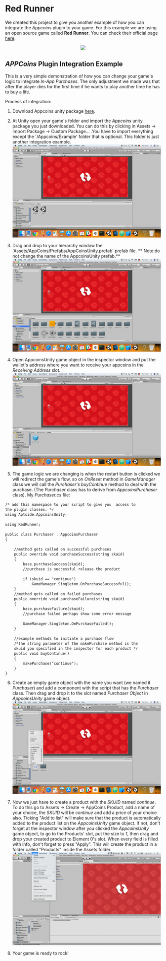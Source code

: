 # Red Runner

We created this project to give you another example of how you can integrate the _Appcoins_ plugin to your game. For this example we are using an open source game called __Red Runner__. You can check their official page [here](https://github.com/BayatGames/RedRunner).
<p align="center">
  <img src="https://img.itch.zone/aW1hZ2UvMTU4NTg4LzcyNzg3Mi5wbmc=/original/AU5pWY.png" aref = />
</p>

## _APPCoins_ Plugin Integration Example
This is a very simple demonstration of how you can change your game's logic to integrate _In-App Purchases_. The only adjustment we made was that after the player dies for the first time if he wants to play another time he has to buy a life.

Process of integration:
1. Download Appcoins unity package [here](https://github.com/AppStoreFoundation/AppcoinsUnityPlugin/blob/develop/AppCoins_Unity_Package.unitypackage).
2. At Unity open your game's folder and import the _Appcoins_ unity package you just downloaded. You can do this by clicking in Assets -> Import Package -> Custom Package... .You have to import everything except the '/Appcoins/Example' folder that is optional. This folder is just another integration example.
![picture](Screenshots/Appcoins_Integration_2.gif)

3. Drag and drop to your hierarchy window the 'Assets/AppCoins/Prefabs/AppCoinsUnity.prefab' prefab file. ** Note:do not change the name of the AppcoinsUnity prefab.**
![picture](Screenshots/Appcoins_Integration_3.gif)

4. Open AppcoinsUnity game object in the inspector window and put the wallet's address where you want to receive your appcoins in the _Receiving Address_ slot.
![picture](Screenshots/Appcoins_Integration_4.gif)

5. The game logic we are changing is when the restart button is clicked we will redirect the game's flow, so on _OnReset_ method in _GameManager_ class we will call the _Purchaser's buyContinue_ method to deal with the purchase. (The _Purchaser_ class has to derive from _AppcoinsPurchaser_ class). My _Purchaser.cs_ file:

```
/* add this namespace to your script to give you  access to
the plugin classes. */
using Aptoide.AppcoinsUnity;

using RedRunner;

public class Purchaser : AppcoinsPurchaser
{

    //method gets called on successful purchases
    public override void purchaseSuccess(string skuid)
    {
        base.purchaseSuccess(skuid);
        //purchase is successful release the product

        if (skuid == "continue")
            GameManager.Singleton.OnPurchaseSuccessful();
    }
    //method gets called on failed purchases
    public override void purchaseFailure(string skuid)
    {
        base.purchaseFailure(skuid);
        //purchase failed perhaps show some error message

        GameManager.Singleton.OnPurchaseFailed();
    }

    //example methods to initiate a purchase flow
    /*the string parameter of the makePurchase method is the
    skuid you specified in the inspector for each product */
    public void buyContinue()
    {
        makePurchase("continue");
    }
}
```

6. Create an empty game object with the name you want (we named it _Purchaser_) and add a component with the script that has the _Purchaser_ class. Then drag and drop it to the slot named _Purchaser Object_ in _AppcoinsUnity_ game object.
![picture](Screenshots/Appcoins_Integration_6.gif)

7. Now we just have to create a product with the _SKUID_ named _continue_. To do this go to Assets -> Create -> AppCoins Product, add a name of your choice, the _SKUID_ will be _continue_ and add a price of your choice also. Ticking "Add to list" will make sure that the product is automatically added to the product list on the _AppcoinsUnity_ game object. If not, don't forget at the inspector window after you clicked the _AppcoinsUnity_ game object, to go to the Products' slot, put the size to _1_, then drag and drop your created product to Element 0's slot.
When every field is filled with info, don't forget to press "Apply". This will create the product in a folder called "Products" inside the Assets folder.
![picture](Screenshots/CreateProduct.gif)

8. Your game is ready to rock!
